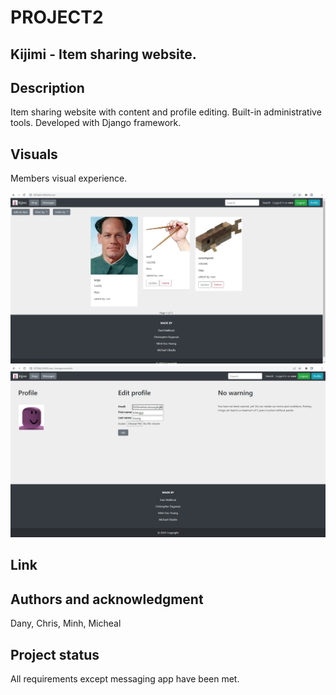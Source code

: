 # PROJECT2
## Kijimi - Item sharing website. 

## Description
Item sharing website with content and profile editing. Built-in administrative tools. Developed with Django framework. 

## Visuals

Members visual experience.

![page](proj2/media/forreadme1.jpg?raw=true "Page")
![page](proj2/media/forreadme2.jpg?raw=true "Page")

## Link



## Authors and acknowledgment
Dany, Chris, Minh, Micheal


## Project status
All requirements except messaging app have been met.
